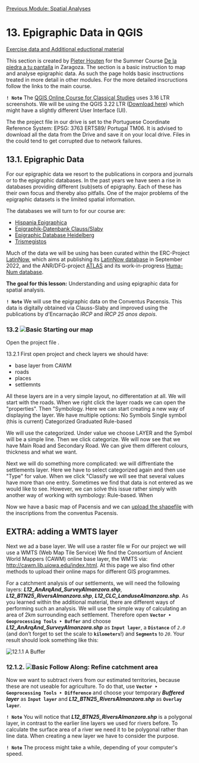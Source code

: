 [Previous Module: Spatial Analyses](https://github.com/Toletum-Network/QGIS_Classical_Studies/blob/master/Training_Manual/12.%20Module:_Site_Catchment.md#12-site-catchment)


# 13. Epigraphic Data in QGIS

[Exercise data and Additional eductional material](https://drive.google.com/drive/folders/1T8gJAiNYTXrsWkUwT6pxyY8fJTVnYyNy?usp=sharing)

This section is created by [Pieter Houten](https://orcid.org/my-orcid?orcid=0000-0002-7872-782X) for the Summer Course [De la piedra a tu pantalla](https://github.com/Toletum-Network/QGIS_Classical_Studies/blob/6e620c8c056454c908a899416d2eb0c27e007521/Summer%20course%20De%20la%20piedra%20a%20tu%20pantalla.pdf) in Zaragoza. The section is a basic instruction to map and analyse epigraphic data. As such the page holds basic insctructions treated in more detail in other modules. For the more detailed inscructions follow the links to the main course.


**``! Note``** 
The [QGIS Online Course for Classical Studies](https://github.com/Toletum-Network/QGIS_Classical_Studies#qgis-online-course-for-classical-studies) uses 3.16 LTR screenshots. We will be using the QGIS 3.22 LTR ([Download here](https://qgis.org/en/site/forusers/download.html#)) which might have a slightly different User Interface (UI).

The the project file in our drive is set to the Portuguese Coordinate Reference System: EPSG: 3763 ERTS89/ Portugal TM06.
It is advised to download all the data from the Drive and save it on your local drive. Files in the could tend to get corrupted due to network failures.

## 13.1. Epigraphic Data

For our epigraphic data we resort to the publications in corpora and journals or to the epigraphic databases. In the past years we have seen a rise in databases providing different (sub)sets of epigraphy. Each of these has their own focus and thereby also pitfalls. One of the major problems of the epigraphic datasets is the limited spatial information.

The databases we will turn to for our course are:

* [Hispania Epigraphica](http://eda-bea.es/)
* [Epigraphik-Datenbank Clauss/Slaby](https://db.edcs.eu/epigr/epi.php?s_sprache=en)
* [Epigraphic Database Heidelberg](https://edh.ub.uni-heidelberg.de/)
* [Trismegistos](https://www.trismegistos.org/)

Much of the data we will be using has been curated within the ERC-Project [LatinNow](latinnow.eu), which aims at publishing its [LatinNow database](https://latinnow.eu/online-resources-2/databases-and-data/) in September 2022, and the ANR/DFG-project [ATLAS](http://atlas-cities.com/) and its work-in-progress [Huma-Num database](https://geoapps.huma-num.fr/adws/app/5b1c0f10-7386-11ec-b348-11e51a07f6b0/).

**The goal for this lesson:** Understanding and using epigraphic data for spatial analysis.

**``! Note``** 
We will use the epigraphic data on the Conventus Pacensis. This data is digitally obtained via Clauss-Slaby and improved using the publications by d'Encarnação *IRCP* and *IRCP 25 anos depois*.

### 13.2 ![Basic](https://github.com/Toletum-Network/AutumnSchool_2020/blob/master/Icons/basic.png) Starting our map
Open the project file .


13.2.1
First open project and check layers
we should have:
* base layer from CAWM
* roads
* places
* settlemnts

All these layers are in a very simple layout, no differentation at all. We will start with the roads. When we right click the layer roads we can open the "properties". Then "Symbology. Here we can start creating a new way of displaying the layer. 
We have multiple options:
No Symbols
Single symbol (this is current)
Categorized
Graduated
Rule-based

We will use the categorized. Under value we choose LAYER and the Symbol will be a simple line. Then we click categorize. 
We will now see that we have Main Road and Secondary Road. We can give them different colours, thickness and what we want. 

Next we will do something more complicated: we will diffrentiate the settlements layer. Here we have to select categorized again and then use "Type" for value. When we 
click "Classify we will see that several values have more than one entry. Sometimes we find that data is not entered as we would like to see.
However, we can solve this issue rather simply with another way of working with symbology: Rule-based.
When





Now we have a basic map of Pacensis and we can [upload the shapefile](https://github.com/Toletum-Network/QGIS_Classical_Studies/blob/master/Training_Manual/2.%20Module:_The_Interface.md#211--follow-along-prepare-a-map) with the inscriptions from the conventus Pacensis.

## EXTRA: adding a WMTS layer
Next we ad a base layer. We will use a raster file w
For our project we will use a WMTS (Web Map Tile Service) We find the Consortium of Ancient World Mappers (CAWM) online base layer, the WMTS via: http://cawm.lib.uiowa.edu/index.html. At this page we also find other methods to upload their online maps for different GIS programmes.


For a catchment analysis of our settlements, we will need the following layers: _**L12_AnArqAnd_SurveyAlmanzora.shp**_, _**L12_BTN25_RiversAlmanzora.shp**_, _**L12_CLC_LanduseAlmanzora.shp**_. As you learned within the additional material, there are different ways of performing such an analysis. We will use the simple way of calculating an area of 2km surrounding each settlement. 
Therefore open **``Vector ‣ Geoprocessing Tools ‣ Buffer``** and choose _**L12_AnArqAnd_SurveyAlmanzora.shp**_ as **`Input layer`**, a **`Distance`** of _`2.0`_ (and don’t forget to set the scale to **`kilometers`**!) and **`Segments`** to _`20`_. Your result should look something like this:

![12.1.1 A Buffer](https://github.com/Toletum-Network/AutumnSchool_2020/blob/master/Screenshots/12.1.1%20A%20Buffer.png)

### 12.1.2. ![Basic](https://github.com/Toletum-Network/AutumnSchool_2020/blob/master/Icons/basic.png) Follow Along: Refine catchment area
Now we want to subtract rivers from our estimated territories, because these are not useable for agriculture. To do that, use **``Vector ‣ Geoprocessing Tools ‣ Difference``** and choose your temporary _**Buffered layer**_ as **`Input layer`** and _**L12_BTN25_RiversAlmanzora.shp**_ as **`Overlay layer`**. 

**``! Note``** You will notice that _**L12_BTN25_RiversAlmanzora.shp**_ is a polygonal layer, in contrast to the earlier line layers we used for rivers before. To calculate the surface area of a river we need it to be polygonal rather than line data. When creating a new layer we have to consider the purpose.

**``! Note``** The process might take a while, depending of your computer's speed. 
